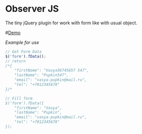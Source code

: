 # Observer JS

The tiny jQuery plugin for work with form like with usual object.

#[Demo](https://frentsel.github.io/jquery.fData.js/index.html)

*Example for use*

```javascript
// Get Form Data
$('form').fData();
// return
/*{
    "firstName": "Vasya56745657 547",
    "lastName": "Pupkin547",
    "email": "vasya-pupkin@mail.ru",
    "tel": "+7012345678"
}/*

// Fill form
$('form').fData({
    "firstName": "Vasya",
    "lastName": "Pupkin",
    "email": "vasya-pupkin@mail.ru",
    "tel": "+7012345678"
});
```